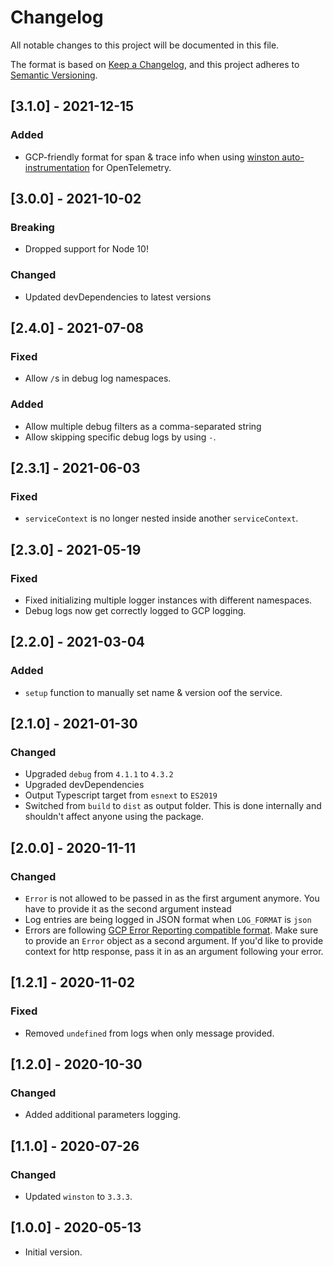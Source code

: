 # Changelog

All notable changes to this project will be documented in this file.

The format is based on [Keep a Changelog](https://keepachangelog.com/en/1.0.0/),
and this project adheres to [Semantic Versioning](https://semver.org/spec/v2.0.0.html).

## [3.1.0] - 2021-12-15

### Added

- GCP-friendly format for span & trace info when using [winston auto-instrumentation](https://www.npmjs.com/package/@opentelemetry/instrumentation-winston) for OpenTelemetry.

## [3.0.0] - 2021-10-02

### Breaking

- Dropped support for Node 10!

### Changed

- Updated devDependencies to latest versions

## [2.4.0] - 2021-07-08

### Fixed

- Allow `/`s in debug log namespaces.

### Added

- Allow multiple debug filters as a comma-separated string
- Allow skipping specific debug logs by using `-`.

## [2.3.1] - 2021-06-03

### Fixed

- `serviceContext` is no longer nested inside another `serviceContext`.

## [2.3.0] - 2021-05-19

### Fixed

- Fixed initializing multiple logger instances with different namespaces.
- Debug logs now get correctly logged to GCP logging.

## [2.2.0] - 2021-03-04

### Added

- `setup` function to manually set name & version oof the service.


## [2.1.0] - 2021-01-30

### Changed

- Upgraded `debug` from `4.1.1` to `4.3.2`
- Upgraded devDependencies
- Output Typescript target from `esnext` to `ES2019`
- Switched from `build` to `dist` as output folder. This is done internally and shouldn't affect anyone using the package.

## [2.0.0] - 2020-11-11

### Changed

- `Error` is not allowed to be passed in as the first argument anymore. You have to provide it as the second argument instead
- Log entries are being logged in JSON format when `LOG_FORMAT` is `json`
- Errors are following [GCP Error Reporting compatible format](https://cloud.google.com/error-reporting/docs/formatting-error-messages#json_representation). Make sure to provide an `Error` object as a second argument. If you'd like to provide context for http response, pass it in as an argument following your error.

## [1.2.1] - 2020-11-02

### Fixed

- Removed `undefined` from logs when only message provided.

## [1.2.0] - 2020-10-30

### Changed

- Added additional parameters logging.

## [1.1.0] - 2020-07-26

### Changed

- Updated `winston` to `3.3.3`.

## [1.0.0] - 2020-05-13

- Initial version.
